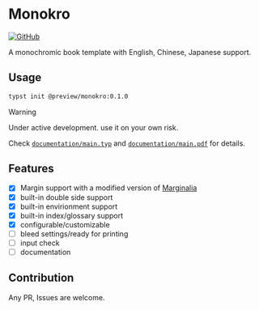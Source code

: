 # Monokro
[![GitHub](https://img.shields.io/badge/github-%23121011.svg?style=for-the-badge&logo=github&logoColor=white)](https://github.com/uwni/monokro)

A monochromic book template with English, Chinese, Japanese support.

## Usage
```sh
typst init @preview/monokro:0.1.0
```
> [!WARNING]
> Under active development. use it on your own risk.

Check [`documentation/main.typ`](https://github.com/uwni/uwnibook-color/blob/main/documentation/main.typ) and [`documentation/main.pdf`](https://github.com/uwni/uwnibook-color/blob/main/documentation/main.pdf) for details.

## Features
- [x] Margin support with a modified version of [Marginalia](https://github.com/nleanba/typst-marginalia)
- [x] built-in double side support
- [x] built-in envirionment support
- [x] built-in index/glossary support
- [x] configurable/customizable
- [ ] bleed settings/ready for printing
- [ ] input check
- [ ] documentation

## Contribution
Any PR, Issues are welcome.

